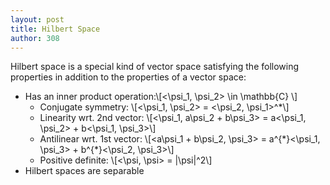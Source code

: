 ```yaml
---
layout: post
title: Hilbert Space
author: 308
---
```


Hilbert space is a special kind of vector space satisfying the following properties in addition to the properties of a vector space:

* Has an inner product operation:\\[<\psi_1, \psi_2> \in \mathbb{C} \\]
    * Conjugate symmetry: \\[<\psi_1, \psi_2> = <\psi_2, \psi_1>^*\\]
    * Linearity wrt. 2nd vector: \\[<\psi_1, a\psi_2 + b\psi_3> = a<\psi_1, \psi_2> + b<\psi_1, \psi_3>\\]
    * Antilinear wrt. 1st vector: \\[<a\psi_1 + b\psi_2, \psi_3> = a^{\*}<\psi_1, \psi_3> + b^{\*}<\psi_2, \psi_3>\\]
    * Positive definite: \\[<\psi, \psi> = \|\psi\|^2\\]
* Hilbert spaces are separable